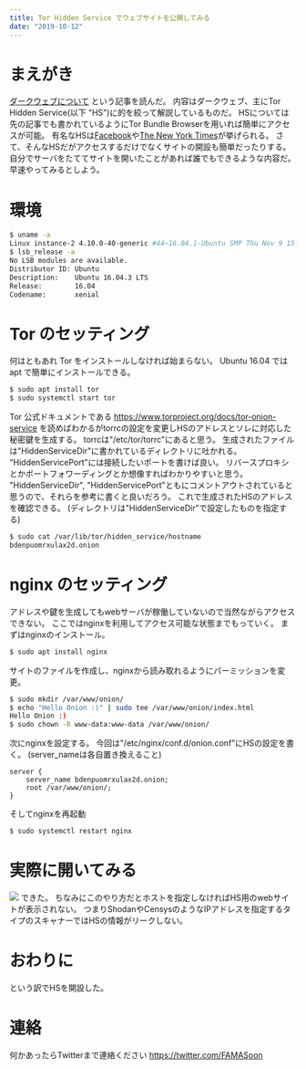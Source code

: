 ```yaml
---
title: Tor Hidden Service でウェブサイトを公開してみる
date: "2019-10-12"
---
```


# まえがき
[ダークウェブについて](http://sh1ttykids.hateblo.jp/entry/2017/11/19/110026)
という記事を読んだ。
内容はダークウェブ、主にTor Hidden Service(以下 "HS")に的を絞って解説しているものだ。
HSについては先の記事でも書かれているようにTor Bundle Browserを用いれば簡単にアクセスが可能。
有名なHSは[Facebook](https://facebookcorewwwi.onion)や[The New York Times](https://www.nytimes3xbfgragh.onion)が挙げられる。
さて、そんなHSだがアクセスするだけでなくサイトの開設も簡単だったりする。
自分でサーバをたててサイトを開いたことがあれば誰でもできるような内容だ。
早速やってみるとしよう。

# 環境

```bash
$ uname -a
Linux instance-2 4.10.0-40-generic #44~16.04.1-Ubuntu SMP Thu Nov 9 15:37:44 UTC 2017 x86_64 x86_64 x86_64 GNU/Linux
$ lsb_release -a
No LSB modules are available.
Distributor ID: Ubuntu
Description:    Ubuntu 16.04.3 LTS
Release:        16.04
Codename:       xenial
```

# Tor のセッティング
何はともあれ Tor をインストールしなければ始まらない。
Ubuntu 16.04 では apt で簡単にインストールできる。

```bash
$ sudo apt install tor
$ sudo systemctl start tor
```

Tor 公式ドキュメントである
https://www.torproject.org/docs/tor-onion-service
を読めばわかるがtorrcの設定を変更しHSのアドレスとソレに対応した秘密鍵を生成する。
torrcは"/etc/tor/torrc"にあると思う。
生成されたファイルは"HiddenServiceDir"に書かれているディレクトリに吐かれる。
"HiddenServicePort"には接続したいポートを書けば良い。
リバースプロキシとかポートフォワーディングとか想像すればわかりやすいと思う。
"HiddenServiceDir", "HiddenServicePort"ともにコメントアウトされていると思うので、それらを参考に書くと良いだろう。
これで生成されたHSのアドレスを確認できる。
(ディレクトリは"HiddenServiceDir"で設定したものを指定する)

```bash
$ sudo cat /var/lib/tor/hidden_service/hostname
bdenpuomrxulax2d.onion
```

# nginx のセッティング
アドレスや鍵を生成してもwebサーバが稼働していないので当然ながらアクセスできない。
ここではnginxを利用してアクセス可能な状態までもっていく。
まずはnginxのインストール。

```bash
$ sudo apt install nginx
```

サイトのファイルを作成し、nginxから読み取れるようにパーミッションを変更。

```bash
$ sudo mkdir /var/www/onion/
$ echo "Hello Onion :)" | sudo tee /var/www/onion/index.html
Hello Onion :)
$ sudo chown -R www-data:www-data /var/www/onion/
```

次にnginxを設定する。
今回は"/etc/nginx/conf.d/onion.conf"にHSの設定を書く。
(server_nameは各自置き換えること)

```
server {
    server_name bdenpuomrxulax2d.onion;
    root /var/www/onion/;
}
```

そしてnginxを再起動
```bash
$ sudo systemctl restart nginx
```

# 実際に開いてみる
![](https://i.imgur.com/eQp8K5M.png)
できた。
ちなみにこのやり方だとホストを指定しなければHS用のwebサイトが表示されない。
つまりShodanやCensysのようなIPアドレスを指定するタイプのスキャナーではHSの情報がリークしない。


# おわりに
という訳でHSを開設した。

# 連絡
何かあったらTwitterまで連絡ください
https://twitter.com/FAMASoon

